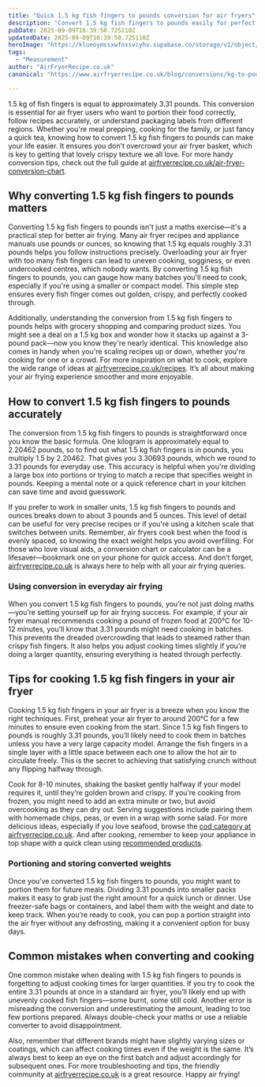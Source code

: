 ```yaml
---
title: "Quick 1.5 kg fish fingers to pounds conversion for air fryers"
description: "Convert 1.5 kg fish fingers to pounds easily for perfect air frying. Get accurate measurements, portion tips, and cooking times in seconds."
pubDate: 2025-09-09T16:39:50.725110Z
updatedDate: 2025-09-09T16:39:50.725110Z
heroImage: "https://klueoymssxwfnxsvcyhv.supabase.co/storage/v1/object/public/Shmucket/1-5-kg-fish-fingers-to-pounds-d86fa122.webp"
tags:
  - "Measurement"
author: "AirFryerRecipe.co.uk"
canonical: "https://www.airfryerrecipe.co.uk/blog/conversions/kg-to-pounds/1-5-kg-fish-fingers-to-pounds"

---
```


<p>1.5 kg of fish fingers is equal to approximately 3.31 pounds. This conversion is essential for air fryer users who want to portion their food correctly, follow recipes accurately, or understand packaging labels from different regions. Whether you're meal prepping, cooking for the family, or just fancy a quick tea, knowing how to convert 1.5 kg fish fingers to pounds can make your life easier. It ensures you don't overcrowd your air fryer basket, which is key to getting that lovely crispy texture we all love. For more handy conversion tips, check out the full guide at <a href=https://www.airfryerrecipe.co.uk/air-fryer-conversion-chart>airfryerrecipe.co.uk/air-fryer-conversion-chart</a>.</p>

<h2>Why converting 1.5 kg fish fingers to pounds matters</h2>
<p>Converting 1.5 kg fish fingers to pounds isn't just a maths exercise—it's a practical step for better air frying. Many air fryer recipes and appliance manuals use pounds or ounces, so knowing that 1.5 kg equals roughly 3.31 pounds helps you follow instructions precisely. Overloading your air fryer with too many fish fingers can lead to uneven cooking, sogginess, or even undercooked centres, which nobody wants. By converting 1.5 kg fish fingers to pounds, you can gauge how many batches you'll need to cook, especially if you're using a smaller or compact model. This simple step ensures every fish finger comes out golden, crispy, and perfectly cooked through.</p>
<p>Additionally, understanding the conversion from 1.5 kg fish fingers to pounds helps with grocery shopping and comparing product sizes. You might see a deal on a 1.5 kg box and wonder how it stacks up against a 3-pound pack—now you know they're nearly identical. This knowledge also comes in handy when you're scaling recipes up or down, whether you're cooking for one or a crowd. For more inspiration on what to cook, explore the wide range of ideas at <a href=https://www.airfryerrecipe.co.uk/recipes>airfryerrecipe.co.uk/recipes</a>. It’s all about making your air frying experience smoother and more enjoyable.</p>

<h2>How to convert 1.5 kg fish fingers to pounds accurately</h2>
<p>The conversion from 1.5 kg fish fingers to pounds is straightforward once you know the basic formula. One kilogram is approximately equal to 2.20462 pounds, so to find out what 1.5 kg fish fingers is in pounds, you multiply 1.5 by 2.20462. That gives you 3.30693 pounds, which we round to 3.31 pounds for everyday use. This accuracy is helpful when you're dividing a large box into portions or trying to match a recipe that specifies weight in pounds. Keeping a mental note or a quick reference chart in your kitchen can save time and avoid guesswork.</p>
<p>If you prefer to work in smaller units, 1.5 kg fish fingers to pounds and ounces breaks down to about 3 pounds and 5 ounces. This level of detail can be useful for very precise recipes or if you're using a kitchen scale that switches between units. Remember, air fryers cook best when the food is evenly spaced, so knowing the exact weight helps you avoid overfilling. For those who love visual aids, a conversion chart or calculator can be a lifesaver—bookmark one on your phone for quick access. And don’t forget, <a href=https://www.airfryerrecipe.co.uk/>airfryerrecipe.co.uk</a> is always here to help with all your air frying queries.</p>

<h3>Using conversion in everyday air frying</h3>
<p>When you convert 1.5 kg fish fingers to pounds, you’re not just doing maths—you’re setting yourself up for air frying success. For example, if your air fryer manual recommends cooking a pound of frozen food at 200°C for 10-12 minutes, you’ll know that 3.31 pounds might need cooking in batches. This prevents the dreaded overcrowding that leads to steamed rather than crispy fish fingers. It also helps you adjust cooking times slightly if you’re doing a larger quantity, ensuring everything is heated through perfectly.</p>

<h2>Tips for cooking 1.5 kg fish fingers in your air fryer</h2>
<p>Cooking 1.5 kg fish fingers in your air fryer is a breeze when you know the right techniques. First, preheat your air fryer to around 200°C for a few minutes to ensure even cooking from the start. Since 1.5 kg fish fingers to pounds is roughly 3.31 pounds, you’ll likely need to cook them in batches unless you have a very large capacity model. Arrange the fish fingers in a single layer with a little space between each one to allow the hot air to circulate freely. This is the secret to achieving that satisfying crunch without any flipping halfway through.</p>
<p>Cook for 8-10 minutes, shaking the basket gently halfway if your model requires it, until they’re golden brown and crispy. If you’re cooking from frozen, you might need to add an extra minute or two, but avoid overcooking as they can dry out. Serving suggestions include pairing them with homemade chips, peas, or even in a wrap with some salad. For more delicious ideas, especially if you love seafood, browse the <a href=https://www.airfryerrecipe.co.uk/recipe-category/cod>cod category at airfryerrecipe.co.uk</a>. And after cooking, remember to keep your appliance in top shape with a quick clean using <a href=https://www.airfryerrecipe.co.uk/air-fryer-cleaner>recommended products</a>.</p>

<h3>Portioning and storing converted weights</h3>
<p>Once you’ve converted 1.5 kg fish fingers to pounds, you might want to portion them for future meals. Dividing 3.31 pounds into smaller packs makes it easy to grab just the right amount for a quick lunch or dinner. Use freezer-safe bags or containers, and label them with the weight and date to keep track. When you’re ready to cook, you can pop a portion straight into the air fryer without any defrosting, making it a convenient option for busy days.</p>

<h2>Common mistakes when converting and cooking</h2>
<p>One common mistake when dealing with 1.5 kg fish fingers to pounds is forgetting to adjust cooking times for larger quantities. If you try to cook the entire 3.31 pounds at once in a standard air fryer, you’ll likely end up with unevenly cooked fish fingers—some burnt, some still cold. Another error is misreading the conversion and underestimating the amount, leading to too few portions prepared. Always double-check your maths or use a reliable converter to avoid disappointment.</p>
<p>Also, remember that different brands might have slightly varying sizes or coatings, which can affect cooking times even if the weight is the same. It’s always best to keep an eye on the first batch and adjust accordingly for subsequent ones. For more troubleshooting and tips, the friendly community at <a href=https://www.airfryerrecipe.co.uk/>airfryerrecipe.co.uk</a> is a great resource. Happy air frying!</p>

